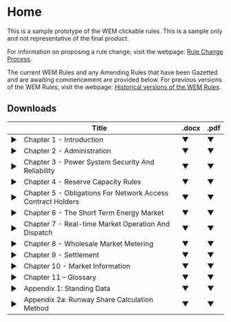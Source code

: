 # Home

This is a sample prototype of the WEM clickable rules.
This is a sample only and not representative of the final product. 

For information on proposing a rule change, visit the webpage: [Rule Change Process](https://www.wa.gov.au/government/document-collections/rule-change-process). 

The current WEM Rules and any Amending Rules that have been Gazetted and are awaiting commencement are provided below. For previous versions of the WEM Rules, visit the webpage: [Historical versions of the WEM Rules](https://www.wa.gov.au/government/document-collections/historical-versions-of-the-wem-rules). 

## Downloads

|         |     Title    |     .docx    |     .pdf    |
|---|---|---|---|
|     ▶    |     Chapter 1 - Introduction    |     ▼    |     ▼    |
|     ▶    |     Chapter 2 - Administration    |     ▼    |     ▼    |
|     ▶    |     Chapter 3 - Power System Security And Reliability    |     ▼    |     ▼    |
|     ▶    |     Chapter 4 - Reserve Capacity Rules    |     ▼    |     ▼    |
|     ▶    |     Chapter 5 - Obligations For Network Access Contract   Holders    |     ▼    |     ▼    |
|     ▶    |     Chapter 6 - The Short Term Energy Market    |     ▼    |     ▼    |
|     ▶    |     Chapter 7 - Real-time Market Operation And Dispatch    |     ▼    |     ▼    |
|     ▶    |     Chapter 8 - Wholesale Market Metering    |     ▼    |     ▼    |
|     ▶    |     Chapter 9 - Settlement    |     ▼    |     ▼    |
|     ▶    |     Chapter 10 - Market Information    |     ▼    |     ▼    |
|     ▶    |     Chapter 11 – Glossary    |     ▼    |     ▼    |
|     ▶    |     Appendix 1: Standing Data    |     ▼    |     ▼    |
|     ▶    |     Appendix 2a: Runway Share Calculation Method    |     ▼    |     ▼    |